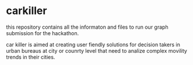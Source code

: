 # carkiller


this repository contains all the informaton and files to run our graph submission for the hackathon. 

car killer is aimed at creating user fiendly solutions for decision takers in urban bureaus at city or counrty level that need to analize complex movility trends in their cities.
